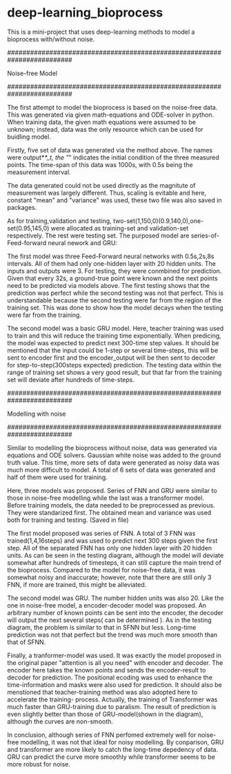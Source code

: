 # deep-learning_bioprocess
This is a mini-project that uses deep-learning methods to model a bioprocess with/without noise.


#########################################################################

Noise-free Model

#########################################################################

The first attempt to model the bioprocess is based on the noise-free data. This was generated via given math-equations and ODE-solver in python. 
When training data, the given math equations were assumed to be unknown; instead, data was the only resource which can be used for buidling model.

Firstly, five set of data was generated via the method above. The names were output*_*_*_t, the "*" indicates the initial condition of the three measured points.
The time-span of this data was 1000s, with 0.5s being the measurement interval. 

The data generated could not be used directly as the magnitute of measurement was largely different. 
Thus, scaling is evitable and here, constant "mean" and "variance" was used, these two file was also saved in packages. 

As for training,validation and testing, two-set(1,150,0)(0.9,140,0),one-set(0.95,145,0) were allocated as training-set and validation-set respectively. The rest were testing set.
The purposed model are series-of-Feed-forward neural nework and GRU:

The first model was three Feed-Forward neural networks with 0.5s,2s,8s intervals. All of them had only one-hidden layer with 20 hidden units. The inputs and outputs were 3.
For testing, they were conmbined for prediction. Given that every 32s, a ground-true point were known and the next points need to be predicted via models above. 
The first testing shows that the prediction was perfect while the second testing was not that perfect. This is understandable because the second testing were far from the
region of the training set. This was done to show how the model decays when the testing were far from the training. 

The second model was a basic GRU model. Here, teacher training was used to train and this will reduce the training time exponentially. 
When predicing, the model was expected to predict next 300-time step values. It should be mentioned that the input could be 1-step or several time-steps, this will be 
sent to encoder first and the encoder_output will be then sent to decoder for step-to-step(300steps expected) prediction. 
The testing data within the range of training set shows a very good result, but that far from the training set will deviate after hundreds of time-steps.

#########################################################################

Modelling with noise

#########################################################################

  
Similar to modelling the bioprocess without noise, data was generated via equations and ODE solvers. Gaussian white noise was added to the ground truth value.
This time, more sets of data were generated as noisy data was much more difficult to model. A total of 6 sets of data was generated and half of them were used for training. 

Here, three models was proposed. Series of FNN and GRU were similar to those in noise-free modelling while the last was a transformer model. 
Before training models, the data needed to be preprocessed as previous. They were standarized first.
The obtained mean and variance was used both for training and testing. (Saved in file)

The first model proposed was series of FNN. A total of 3 FNN was trained(1,4,16steps) and was used to predict next 300 steps given the first step. 
All of the separated FNN has only one hidden layer with 20 hidden units.
As can be seen in the testing diagram, although the model will deviate somewhat after hundreds of timesteps, it can still capture the main trend of the bioprocess.
Compared to the model for noise-free data, it was somewhat noisy and inaccurate; however, note that there are still only 3 FNN, if more are trained, this might be alleviated.

The second model was GRU. The number hidden units was also 20. Like the one in noise-free model, a encoder-decoder model was proposed. An arbitrary number of known points 
can be sent into the encoder, the decoder will output the next several steps( can be determined ).
As in the testing diagram, the problem is similar to that in SFNN but less. Long-time prediction was not that perfect but the trend was much more smooth than that of SFNN.

Finally, a tranformer-model was used. It was exactly the model proposed in the original paper "attention is all you need" with encoder and decoder. The encoder here takes the
known points and sends the encoder-result to decoder for prediction. The positional ecoding was used to enhance the time-information and masks were also used for prediction.
It should also be menstioned that teacher-training method was also adopted here to accelerate the training- process. Actually, the training of Transformer was much faster than
GRU-training due to paralism. 
The result of prediction is even slightly better than those of GRU-model(shown in the diagram), although the curves are non-smooth. 

In conclusion, although series of FNN perfomed extremely well for noise-free modelling, it was not that ideal for noisy modelling. By conparison, GRU and transformer are more
likely to catch the long-time depedency of data. GRU can predict the curve more smoothly while transformer seems to be more robust for noise.
